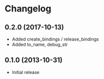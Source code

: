 # Changelog

## 0.2.0 (2017-10-13)
* Added create_bindings / release_bindings
* Added to_name, debug_str

## 0.1.0 (2013-10-31)
* Initial release
